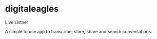 # digitaleagles

Live Listner

A simple to use app to transcribe, store, share and search conversations.

